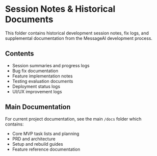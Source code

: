 # Session Notes & Historical Documents

This folder contains historical development session notes, fix logs, and supplemental documentation from the MessageAI development process.

## Contents
- Session summaries and progress logs
- Bug fix documentation
- Feature implementation notes
- Testing evaluation documents
- Deployment status logs
- UI/UX improvement logs

## Main Documentation
For current project documentation, see the main `/docs` folder which contains:
- Core MVP task lists and planning
- PRD and architecture
- Setup and rebuild guides
- Feature reference documentation
